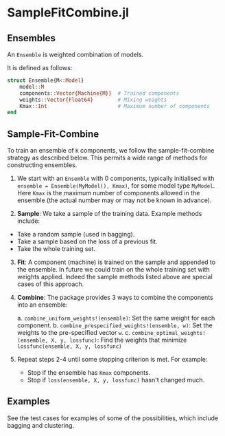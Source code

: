 # SampleFitCombine.jl

## Ensembles

An `Ensemble` is weighted combination of models.

It is defined as follows:

```julia
struct Ensemble{M<:Model}
    model::M
    components::Vector{Machine{M}}  # Trained components
    weights::Vector{Float64}        # Mixing weights
    Kmax::Int                       # Maximum number of components
end
```

## Sample-Fit-Combine

To train an ensemble of `K` components, we follow the sample-fit-combine strategy as described below.
This permits a wide range of methods for constructing ensembles.

1. We start with an `Ensemble` with 0 components, typically initialised with `ensemble = Ensemble(MyModel(), Kmax)`,
   for some model type `MyModel`.
   Here `Kmax` is the maximum number of components allowed in the ensemble
   (the actual number may or may not be known in advance).

2. __Sample__: We take a sample of the training data. Example methods include:

  - Take a random sample (used in bagging).
  - Take a sample based on the loss of a previous fit.
  - Take the whole training set.

3. __Fit__: A component (machine) is trained on the sample and appended to the ensemble.
   In future we could train on the whole training set with weights applied.
   Indeed the sample methods listed above are special cases of this approach.

4. __Combine__: The package provides 3 ways to combine the components into an ensemble:

    a. `combine_uniform_weights!(ensemble)`: Set the same weight for each component.
    b. `combine_prespecified_weights!(ensemble, w)`: Set the weights to the pre-specified vector `w`.
    c. `combine_optimal_weights!(ensemble, X, y, lossfunc)`: Find the weights that minimize `lossfunc(ensemble, X, y, lossfunc)`

5. Repeat steps 2-4 until some stopping criterion is met.
   For example:
   - Stop if the ensemble has `Kmax` components.
   - Stop if `loss(ensemble, X, y, lossfunc)` hasn't changed much.

## Examples

See the test cases for examples of some of the possibilities, which include bagging and clustering.
